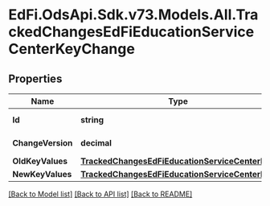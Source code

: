 # EdFi.OdsApi.Sdk.v73.Models.All.TrackedChangesEdFiEducationServiceCenterKeyChange

## Properties

Name | Type | Description | Notes
------------ | ------------- | ------------- | -------------
**Id** | **string** | Resource identifier | [optional] 
**ChangeVersion** | **decimal** | Change version | [optional] 
**OldKeyValues** | [**TrackedChangesEdFiEducationServiceCenterKey**](TrackedChangesEdFiEducationServiceCenterKey.md) |  | [optional] 
**NewKeyValues** | [**TrackedChangesEdFiEducationServiceCenterKey**](TrackedChangesEdFiEducationServiceCenterKey.md) |  | [optional] 

[[Back to Model list]](../../README.md#documentation-for-models) [[Back to API list]](../../README.md#documentation-for-api-endpoints) [[Back to README]](../../README.md)

